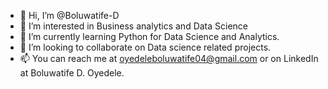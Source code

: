 - 👋 Hi, I’m @Boluwatife-D
- 👀 I’m interested in Business analytics and Data Science
- 🌱 I’m currently learning Python for Data Science and Analytics.
- 💞️ I’m looking to collaborate on Data science related projects.
- 📫 You can reach me at oyedeleboluwatife04@gmail.com or on LinkedIn at Boluwatife D. Oyedele.

<!---
Boluwatife-D/Boluwatife-D is a ✨ special ✨ repository because its `README.md` (this file) appears on your GitHub profile.
You can click the Preview link to take a look at your changes.
--->
